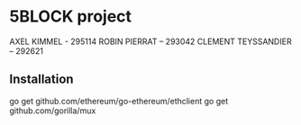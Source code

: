 # 5BLOCK project

AXEL KIMMEL - 295114
ROBIN PIERRAT – 293042 
CLEMENT TEYSSANDIER – 292621 

## Installation
go get github.com/ethereum/go-ethereum/ethclient
go get github.com/gorilla/mux